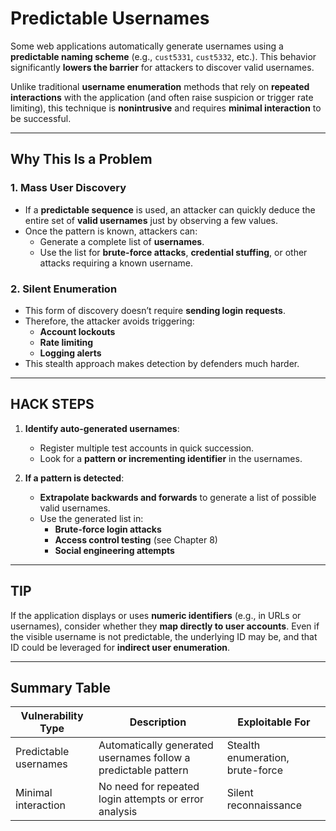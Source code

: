 # Predictable Usernames

Some web applications automatically generate usernames using a **predictable naming scheme** (e.g., `cust5331`, `cust5332`, etc.). This behavior significantly **lowers the barrier** for attackers to discover valid usernames.

Unlike traditional **username enumeration** methods that rely on **repeated interactions** with the application (and often raise suspicion or trigger rate limiting), this technique is **nonintrusive** and requires **minimal interaction** to be successful.

---

## Why This Is a Problem

### 1. Mass User Discovery
- If a **predictable sequence** is used, an attacker can quickly deduce the entire set of **valid usernames** just by observing a few values.
- Once the pattern is known, attackers can:
  - Generate a complete list of **usernames**.
  - Use the list for **brute-force attacks**, **credential stuffing**, or other attacks requiring a known username.

### 2. Silent Enumeration
- This form of discovery doesn’t require **sending login requests**.
- Therefore, the attacker avoids triggering:
  - **Account lockouts**
  - **Rate limiting**
  - **Logging alerts**
- This stealth approach makes detection by defenders much harder.

---

## HACK STEPS

1. **Identify auto-generated usernames**:
   - Register multiple test accounts in quick succession.
   - Look for a **pattern or incrementing identifier** in the usernames.

2. **If a pattern is detected**:
   - **Extrapolate backwards and forwards** to generate a list of possible valid usernames.
   - Use the generated list in:
     - **Brute-force login attacks**
     - **Access control testing** (see Chapter 8)
     - **Social engineering attempts**

---

## TIP

If the application displays or uses **numeric identifiers** (e.g., in URLs or usernames), consider whether they **map directly to user accounts**. Even if the visible username is not predictable, the underlying ID may be, and that ID could be leveraged for **indirect user enumeration**.

---

## Summary Table

| Vulnerability Type       | Description                                                       | Exploitable For               |
|--------------------------|-------------------------------------------------------------------|-------------------------------|
| Predictable usernames    | Automatically generated usernames follow a predictable pattern    | Stealth enumeration, brute-force |
| Minimal interaction      | No need for repeated login attempts or error analysis             | Silent reconnaissance         |
